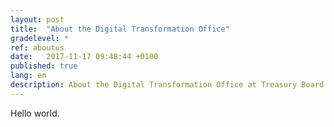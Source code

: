 ```yaml
---
layout: post
title:  "About the Digital Transformation Office"
gradelevel: *
ref: aboutus
date:   2017-11-17 09:48:44 +0100
published: true
lang: en
description: About the Digital Transformation Office at Treasury Board of Canada Secretariat. 
---
```


Hello world.
